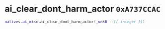 # ai_clear_dont_harm_actor `0xA737CCAC`

```lua
natives.ai_misc.ai_clear_dont_harm_actor(_unk0 --[[ integer ]])
```